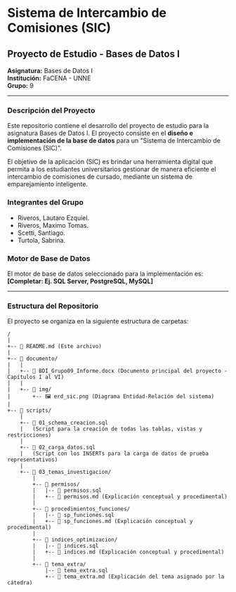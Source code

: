 # Sistema de Intercambio de Comisiones (SIC)

## Proyecto de Estudio - Bases de Datos I

**Asignatura:** Bases de Datos I  
**Institución:** FaCENA - UNNE  
**Grupo:** 9

---

### Descripción del Proyecto

Este repositorio contiene el desarrollo del proyecto de estudio para la asignatura Bases de Datos I. El proyecto consiste en el **diseño e implementación de la base de datos** para un "Sistema de Intercambio de Comisiones (SIC)".

El objetivo de la aplicación (SIC) es brindar una herramienta digital que permita a los estudiantes universitarios gestionar de manera eficiente el intercambio de comisiones de cursado, mediante un sistema de emparejamiento inteligente.

### Integrantes del Grupo

- Riveros, Lautaro Ezquiel.
- Riveros, Maximo Tomas.
- Scetti, Santiago.
- Turtola, Sabrina.

### Motor de Base de Datos

El motor de base de datos seleccionado para la implementación es: **[Completar: Ej. SQL Server, PostgreSQL, MySQL]**

---

### Estructura del Repositorio

El proyecto se organiza en la siguiente estructura de carpetas:

```plaintext
/
|
+-- 📄 README.md (Este archivo)
|
+-- 📁 documento/
|   |
|   +-- 📄 BDI_Grupo09_Informe.docx (Documento principal del proyecto - Capítulos I al VI)
|   |
|   +-- 📁 img/
|       +-- 🖼️ erd_sic.png (Diagrama Entidad-Relación del sistema)
|
+-- 📁 scripts/
    |
    +-- 📜 01_schema_creacion.sql
    |   (Script para la creación de todas las tablas, vistas y restricciones)
    |
    +-- 📜 02_carga_datos.sql
    |   (Script con los INSERTs para la carga de datos de prueba representativos)
    |
    +-- 📁 03_temas_investigacion/
        |
        +-- 📁 permisos/
        |   |-- 📜 permisos.sql
        |   +-- 📄 permisos.md (Explicación conceptual y procedimental)
        |
        +-- 📁 procedimientos_funciones/
        |   |-- 📜 sp_funciones.sql
        |   +-- 📄 sp_funciones.md (Explicación conceptual y procedimental)
        |
        +-- 📁 indices_optimizacion/
        |   |-- 📜 indices.sql
        |   +-- 📄 indices.md (Explicación conceptual y procedimental)
        |
        +-- 📁 tema_extra/
            |-- 📜 tema_extra.sql
            +-- 📄 tema_extra.md (Explicación del tema asignado por la cátedra)